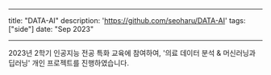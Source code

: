 
---
title: "DATA-AI"
description: 'https://github.com/seoharu/DATA-AI'
tags: ["side"]
date: "Sep 2023"

---
2023년 2학기 인공지능 전공 특화 교육에 참여하여, '의료 데이터 분석 & 머신러닝과 딥러닝' 개인 프로젝트를 진행하였습니다. 